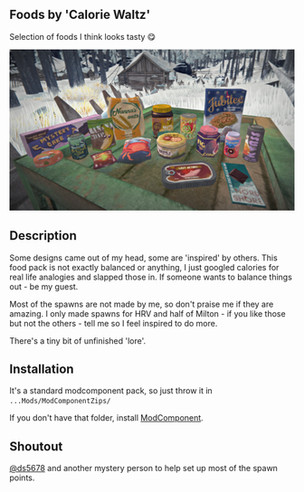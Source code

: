 ## Foods by 'Calorie Waltz'
Selection of foods I think looks tasty :yum:

![Poster](Images/CW1.png)

## Description
Some designs came out of my head, some are 'inspired' by others. This food pack is not exactly balanced or anything, I just googled calories for real life analogies and slapped those in. If someone wants to balance things out - be my guest.

Most of the spawns are not made by me, so don't praise me if they are amazing. I only made spawns for HRV and half of Milton - if you like those but not the others - tell me so I feel inspired to do more. 

There's a tiny bit of unfinished 'lore'.

## Installation
It's a standard modcomponent pack, so just throw it in `...Mods/ModComponentZips/`

If you don't have that folder, install [ModComponent](https://github.com/ds5678/ModComponent/releases). 

## Shoutout
[@ds5678](https://github.com/ds5678) and another mystery person to help set up most of the spawn points.
